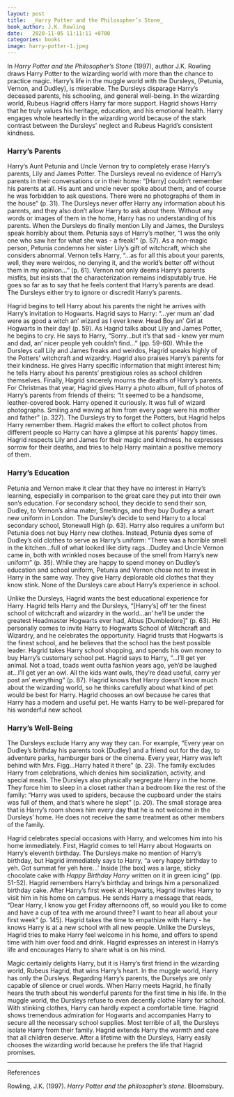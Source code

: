 ```yaml
---
layout: post
title:  _Harry Potter and the Philosopher’s Stone_
book_author: J.K. Rowling
date:   2020-11-05 11:11:11 +0700
categories: books
image: harry-potter-1.jpeg
---
```


In _Harry Potter and the Philosopher’s Stone_ (1997), author J.K. Rowling draws Harry Potter to the wizarding world with more than the chance to practice magic. Harry’s life in the muggle world with the Dursleys, (Petunia, Vernon, and Dudley), is miserable. The Dursleys disparage Harry’s deceased parents, his schooling, and general well-being. In the wizarding world, Rubeus Hagrid offers Harry far more support. Hagrid shows Harry that he truly values his heritage, education, and his emotional health. Harry engages whole heartedly in the wizarding world because of the stark contrast between the Dursleys’ neglect and Rubeus Hagrid’s consistent kindness.

### Harry’s Parents

Harry’s Aunt Petunia and Uncle Vernon try to completely erase Harry’s parents, Lily and James Potter. The Dursleys reveal no evidence of Harry’s parents in their conversations or in their home: “[Harry] couldn’t remember his parents at all. His aunt and uncle never spoke about them, and of course he was forbidden to ask questions. There were no photographs of them in the house” (p. 31). The Dursleys never offer Harry any information about his parents, and they also don’t allow Harry to ask about them. Without any words or images of them in the home, Harry has no understanding of his parents. When the Dursleys do finally mention Lily and James, the Dursleys speak horribly about them. Petunia says of Harry’s mother, “I was the only one who saw her for what she was - a freak!” (p. 57). As a non-magic person, Petunia condemns her sister Lily’s gift of witchcraft, which she considers abnormal. Vernon tells Harry, “...as for all this about your parents, well, they were weirdos, no denying it, and the world’s better off without them in my opinion…” (p. 61). Vernon not only deems Harry’s parents misfits, but insists that the characterization remains indisputably true. He goes so far as to say that he feels content that Harry’s parents are dead. The Dursleys either try to ignore or discredit Harry’s parents.

Hagrid begins to tell Harry about his parents the night he arrives with Harry’s invitation to Hogwarts. Hagrid says to Harry: “...yer mum an’ dad were as good a witch an’ wizard as I ever knew. Head Boy an’ Girl at Hogwarts in their day! (p. 59). As Hagrid talks about Lily and James Potter, he begins to cry. He says to Harry, “Sorry...but it’s that sad - knew yer mum and dad, an’ nicer people yeh couldn’t find…” (pp. 59-60). While the Dursleys call Lily and James freaks and weirdos, Hagrid speaks highly of the Potters’ witchcraft and wizardry. Hagrid also praises Harry’s parents for their kindness. He gives Harry specific information that might interest him; he tells Harry about his parents’ prestigious roles as school children themselves. Finally, Hagrid sincerely mourns the deaths of Harry’s parents. For Christmas that year, Hagrid gives Harry a photo album, full of photos of Harry’s parents from friends of theirs: “It seemed to be a handsome, leather-covered book. Harry opened it curiously. It was full of wizard photographs. Smiling and waving at him from every page were his mother and father” (p. 327). The Dursleys try to forget the Potters, but Hagrid helps Harry remember them. Hagrid makes the effort to collect photos from different people so Harry can have a glimpse at his parents’ happy times. Hagrid respects Lily and James for their magic and kindness, he expresses sorrow for their deaths, and tries to help Harry maintain a positive memory of them.

### Harry’s Education

Petunia and Vernon make it clear that they have no interest in Harry’s learning, especially in comparison to the great care they put into their own son’s education. For secondary school, they decide to send their son, Dudley, to Vernon’s alma mater, Smeltings, and they buy Dudley a smart new uniform in London. The Dursley’s decide to send Harry to a local secondary school, Stonewall High (p. 63). Harry also requires a uniform but Petunia does not buy Harry new clothes. Instead, Petunia dyes some of Dudley’s old clothes to serve as Harry’s uniform: “There was a horrible smell in the kitchen...full of what looked like dirty rags...Dudley and Uncle Vernon came in, both with wrinkled noses because of the smell from Harry’s new uniform” (p. 35). While they are happy to spend money on Dudley’s education and school uniform, Petunia and Vernon chose not to invest in Harry in the same way. They give Harry deplorable old clothes that they know stink. None of the Dursleys care about Harry’s experience in school.

Unlike the Dursleys, Hagrid wants the best educational experience for Harry. Hagrid tells Harry and the Dursleys, “[Harry’s] off ter the finest school of witchcraft and wizardry in the world...an’ he’ll be under the greatest Headmaster Hogwarts ever had, Albus [Dumbledore]” (p. 63). He personally comes to invite Harry to Hogwarts School of Witchcraft and Wizardry, and he celebrates the opportunity. Hagrid trusts that Hogwarts is the finest school, and he believes that the school has the best possible leader. Hagrid takes Harry school shopping, and spends his own money to buy Harry’s customary school pet. Hagrid says to Harry, “...I’ll get yer animal. Not a toad, toads went outta fashion years ago, yeh’d be laughed at...I’ll get yer an owl. All the kids want owls, they’re dead useful, carry yer post an’ everything” (p. 87). Hagrid knows that Harry doesn’t know much about the wizarding world, so he thinks carefully about what kind of pet would be best for Harry. Hagrid chooses an owl because he cares that Harry has a modern and useful pet. He wants Harry to be well-prepared for his wonderful new school.

### Harry’s Well-Being

The Dursleys exclude Harry any way they can. For example, “Every year on Dudley’s birthday his parents took [Dudley] and a friend out for the day, to adventure parks, hamburger bars or the cinema. Every year, Harry was left behind with Mrs. Figg...Harry hated it there” (p. 23). The family excludes Harry from celebrations, which denies him socialization, activity, and special meals. The Dursleys also physically segregate Harry in the home. They force him to sleep in a closet rather than a bedroom like the rest of the family: “Harry was used to spiders, because the cupboard under the stairs was full of them, and that’s where he slept” (p. 20). The small storage area that is Harry’s room shows him every day that he is not welcome in the Dursleys’ home. He does not receive the same treatment as other members of the family.

Hagrid celebrates special occasions with Harry, and welcomes him into his home immediately. First, Hagrid comes to tell Harry about Hogwarts on Harry’s eleventh birthday. The Dursleys make no mention of Harry’s birthday, but Hagrid immediately says to Harry, “a very happy birthday to yeh. Got summat fer yeh here…’ Inside [the box] was a large, sticky chocolate cake with _Happy Birthday Harry_ written on it in green icing” (pp. 51-52). Hagrid remembers Harry’s birthday and brings him a personalized birthday cake. After Harry’s first week at Hogwarts, Hagrid invites Harry to visit him in his home on campus. He sends Harry a message that reads, “Dear Harry, I know you get Friday afternoons off, so would you like to come and have a cup of tea with me around three? I want to hear all about your first week” (p. 145). Hagrid takes the time to empathize with Harry - he knows Harry is at a new school with all new people. Unlike the Dursleys, Hagrid tries to make Harry feel welcome in his home, and offers to spend time with him over food and drink. Hagrid expresses an interest in Harry’s life and encourages Harry to share what is on his mind.

Magic certainly delights Harry, but it is Harry’s first friend in the wizarding world, Rubeus Hagrid, that wins Harry’s heart. In the muggle world, Harry has only the Dursleys. Regarding Harry’s parents, the Durselys are only capable of silence or cruel words. When Harry meets Hagrid, he finally hears the truth about his wonderful parents for the first time in his life. In the muggle world, the Dursleys refuse to even decently clothe Harry for school. With stinking clothes, Harry can hardly expect a comfortable time. Hagrid shows tremendous admiration for Hogwarts and accompanies Harry to secure all the necessary school supplies. Most terrible of all, the Dursleys isolate Harry from their family. Hagrid extends Harry the warmth and care that all children deserve. After a lifetime with the Dursleys, Harry easily chooses the wizarding world because he prefers the life that Hagrid promises.

---
References

Rowling, J.K. (1997). _Harry Potter and the philosopher’s stone_. Bloomsbury.
